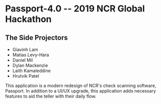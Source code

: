 # Passport-4.0 -- 2019 NCR Global Hackathon
## The Side Projectors
- Giavinh Lam
- Matias Levy-Hara
- Daniel Mil
- Dylan Mackenzie 
- Laith Kamaleddine 
- Hrutvik Patel

This application is a modern redesign of NCR's check scanning software, Passport. In addition to a UI/UX upgrade, this application adds necessary features to aid the teller with their daily flow. 
